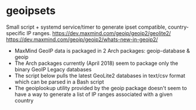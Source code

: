 # geoipsets
Small script + systemd service/timer to generate ipset compatible, country-specific IP ranges.
https://dev.maxmind.com/geoip/geoip2/geolite2/
https://dev.maxmind.com/geoip/geoip2/whats-new-in-geoip2/
* MaxMind GeoIP data is packaged in 2 Arch packages: geoip-database & geoip
* The Arch packages currently (April 2018) seem to package only the binary GeoIP Legacy databases
* The script below pulls the latest GeoLite2 databases in text/csv format which can be parsed in a Bash script
* The geoiplookup utility provided by the geoip package doesn't seem to have a way to generate a list of IP ranges associated with a given country

